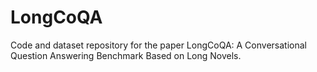 # LongCoQA
Code and dataset repository for the paper LongCoQA: A Conversational Question Answering Benchmark Based on Long Novels.
